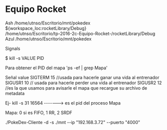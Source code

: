 # Equipo Rocket


Ash /home/utnso/Escritorio/mnt/pokedex                        
${workspace_loc:rocketLibrary/Debug}                        
/home/utnso/Escritorio/tp-2016-2c-Equipo-Rocket-/rocketLibrary/Debug                        
Azul /home/utnso/Escritorio/mnt/pokedex


Signals

$ kill -s VALUE PID

Para obtener el PID del mapa 'ps -ef | grep Mapa'


   Señal       		  	     value 
SIGTERM     		15                 //usada para hacerle ganar una vida al entrenador
SIGUSR1   			10  // usada para hacerle perder una vida al entrenador
SIGUSR2  			12  //es la que usamos para avisarle el mapa que recargue su archivo de metadata

Ej-
kill -s 31 16564  -------> es el pid del proceso Mapa


Mapa: 0 si es FIFO, 1 RR, 2 SRDF


./PokeDex-Cliente -d -s ./mnt --ip "192.168.3.72" --puerto "4000"
